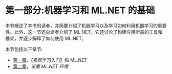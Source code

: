 

# 第一部分:机器学习和 ML.NET 的基础

本节概述了本书的读者，并简要介绍了机器学习以及学习如何利用机器学习的重要性。此外，这一节还向读者介绍了 ML.NET。它还讨论了构建应用所需的工具和框架，并逐步解释了如何使用 ML.NET。

本节包括以下章节:

*   [第一章](b8d873e1-9234-4f11-ad94-76df5ffbb228.xhtml)、【机器学习入门】和 ML.NET
*   [第二章](b8decd34-4bcb-4b1b-80d2-b2bfd0fa31c1.xhtml)，*设置 ML.NET 环境*